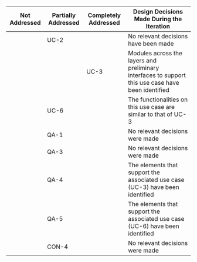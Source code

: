 |Not Addressed|Partially Addressed|Completely Addressed|Design Decisions Made During the Iteration|
| --- | ---- | --- | --- |
||UC-2||No relevant decisions have been made|
|||UC-3|Modules across the layers and preliminary interfaces to support this use case have been identified|
||UC-6||The functionalities on this use case are similar to that of UC-3|
||QA-1||No relevant decisions were made|
||QA-3||No relevant decisions were made|
||QA-4||The elements that support the associated use case (UC-3) have been identified|
||QA-5||The elements that support the associated use case (UC-6) have been identified|
||CON-4||No relevant decisions were made|

